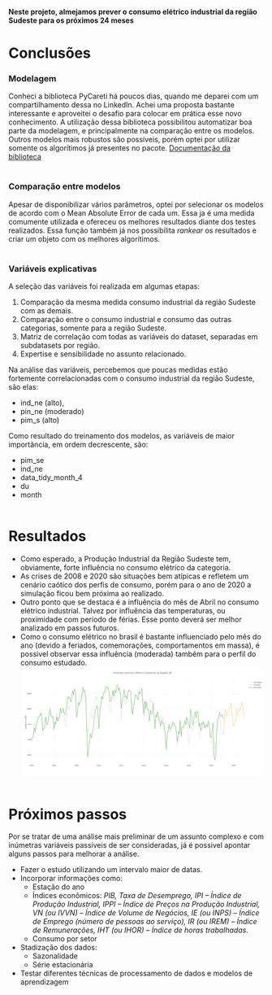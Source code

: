 **Neste projeto, almejamos prever o consumo elétrico industrial da região Sudeste para os próximos 24 meses**

# Conclusões

### Modelagem
Conheci a biblioteca PyCareti há poucos dias, quando me deparei com um compartilhamento dessa no LinkedIn. Achei uma proposta bastante interessante e aproveitei o desafio para colocar em prática esse novo conhecimento. A utilização dessa biblioteca possibilitou automatizar boa parte da modelagem, e principalmente na comparação entre os modelos. Outros modelos mais robustos são possíveis, porém optei por utilizar somente os algorítimos já presentes no pacote. 
[Documentação da biblioteca](https://pycaret.org/guide/)
<br><br>

### Comparação entre modelos
Apesar de disponibilizar vários parâmetros, optei por selecionar os modelos de acordo com o Mean Absolute Error de cada um. Essa ja é uma medida comumente utilizada e ofereceu os melhores resultados diante dos testes realizados. Essa função também já nos possibilita *rankear* os resultados e criar um objeto com os melhores algorítimos.
<br><br>

### Variáveis explicativas
A seleção das variáveis foi realizada em algumas etapas:
1. Comparação da mesma medida consumo industrial da região Sudeste com as demais.
2. Comparação entre o consumo industrial e consumo das outras categorias, somente para a região Sudeste.
3. Matriz de correlação com todas as variáveis do dataset, separadas em subdatasets por região.
4. Expertise e sensibilidade no assunto relacionado.

Na análise das variáveis, percebemos que poucas medidas estão fortemente correlacionadas com o consumo industrial da região Sudeste, são elas: 
- ind_ne (alto), 
- pin_ne (moderado)
- pim_s (alto)

Como resultado do treinamento dos modelos, as variáveis de maior importância, em ordem decrescente, são:
- pim_se
- ind_ne
- data_tidy_month_4
- du
- month
<br><br>

# Resultados
- Como esperado, a Produção Industrial da Região Sudeste tem, obviamente, forte influência no consumo elétrico da categoria. 
- As crises de 2008 e 2020 são situações bem atípicas e refletem um cenário caótico dos perfis de consumo, porém para o ano de 2020 a simulação ficou bem próxima ao realizado.
- Outro ponto que se destaca é a influência do mês de Abril no consumo elétrico industrial. Talvez por influência das temperaturas, ou proximidade com período de férias. Esse ponto deverá ser melhor analizado em passos futuros. 
- Como o consumo elétrico no brasil é bastante influenciado pelo mês do ano (devido a feriados, comemorações, comportamentos em massa), é possivel observar essa influência (moderada) também para o perfil do consumo estudado.
![forecast.png](https://github.com/rmarques0/ads4i_rmarques0/raw/master/forecast.png)
<br><br>

# Próximos passos

Por se tratar de uma análise mais preliminar de um assunto complexo e com inúmetras variáveis passíveis de ser consideradas, já é possivel apontar alguns passos para melhorar a análise.

- Fazer o estudo utilizando um intervalo maior de datas.
- Incorporar informações como: 
  - Estação do ano
  - Índices econômicos:  *PIB, Taxa de Desemprego, IPI – Índice de Produção Industrial, IPPI – Índice de Preços na Produção Industrial, VN (ou IVVN) – Índice de Volume de Negócios, IE (ou INPS) – Índice de Emprego (número de pessoas ao serviço), IR (ou IREM) – Índice de Remunerações,
IHT (ou IHOR) – Índice de horas trabalhadas.*
  - Consumo por setor
- Stadização dos dados: 
  - Sazonalidade
  - Série estacionária
- Testar diferentes técnicas de processamento de dados e modelos de aprendizagem
